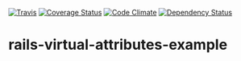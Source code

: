 [![Travis](https://img.shields.io/travis/kisp/rails-virtual-attributes-example.svg?maxAge=2592000)](https://travis-ci.org/kisp/rails-virtual-attributes-example)
[![Coverage Status](https://coveralls.io/repos/github/kisp/rails-virtual-attributes-example/badge.svg?branch=master)](https://coveralls.io/github/kisp/rails-virtual-attributes-example?branch=master)
[![Code Climate](https://codeclimate.com/github/kisp/rails-virtual-attributes-example.svg)](https://codeclimate.com/github/kisp/rails-virtual-attributes-example)
[![Dependency Status](https://gemnasium.com/badges/github.com/kisp/rails-virtual-attributes-example.svg)](https://gemnasium.com/github.com/kisp/rails-virtual-attributes-example)

# rails-virtual-attributes-example 

